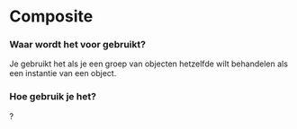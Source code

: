 # Composite

### Waar wordt het voor gebruikt?
Je gebruikt het als je een groep van objecten hetzelfde wilt behandelen als een instantie van een object.

### Hoe gebruik je het?
?
